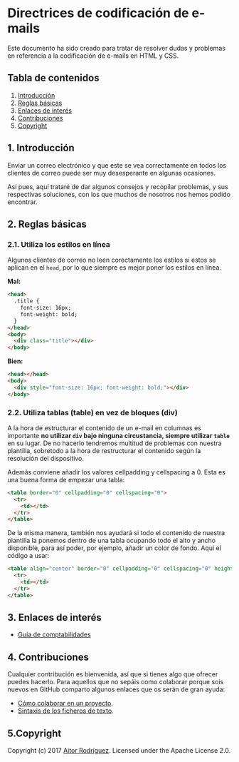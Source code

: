 # Directrices de codificación de e-mails

Este documento ha sido creado para tratar de resolver dudas y problemas en referencia a la codificación de e-mails en HTML y CSS.


## Tabla de contenidos

1. [Introducción](#introduccion)
2. [Reglas básicas](#reglasbasicas)
3. [Enlaces de interés](#enlacesinteres)
4. [Contribuciones](#contribuciones)
5. [Copyright](#copyright)

<a name="introduccion"></a>
## 1. Introducción

Enviar un correo electrónico y que este se vea correctamente en todos los clientes de correo puede ser muy desesperante en algunas ocasiones.

Así pues, aquí trataré de dar algunos consejos y recopilar problemas, y sus respectivas soluciones, con los que muchos de nosotros nos hemos podido encontrar.


<a name="reglasbasicas"></a>
## 2. Reglas básicas

### 2.1. Utiliza los estilos en línea

Algunos clientes de correo no leen corectamente los estilos si estos se aplican en el `head`, por lo que siempre es mejor poner los estilos en línea.

**Mal:**
```html
<head>
  .title {
    font-size: 16px;
    font-weight: bold;
  }
</head>
<body>
  <div class="title"></div>
</body>
```

**Bien:**
```html
<head></head>
<body>
  <div style="font-size: 16px; font-weight: bold;"></div>
</body>
```


### 2.2. Utiliza tablas (table) en vez de bloques (div)

A la hora de estructurar el contenido de un e-mail en columnas es importante **no utilizar `div` bajo ninguna circustancia, siempre utilizar `table`** en su lugar. 
De no hacerlo tendremos multitud de problemas con nuestra plantilla, sobretodo a la hora de restructurar el contenido según la resolución del dispositivo.

Además conviene añadir los valores cellpadding y cellspacing a 0. Esta es una buena forma de empezar una tabla:

```html
<table border="0" cellpadding="0" cellspacing="0">
  <tr>
    <td></td>
  </tr>
</table>
```

De la misma manera, también nos ayudará si todo el contenido de nuestra plantilla la ponemos dentro de una tabla ocupando todo el alto y ancho disponible, para así poder, por ejemplo, añadir un color de fondo. Aquí el código a usar:

```html
<table align="center" border="0" cellpadding="0" cellspacing="0" height="100%" width="100%">
  <tr>
    <td></td>
  </tr>
</table>
```

<a name="enlacesinteres"></a>
## 3. Enlaces de interés

- [Guía de comptabilidades](https://www.campaignmonitor.com/css)


<a name="contribuciones"></a>
## 4. Contribuciones

Cualquier contribución es bienvenida, así que si tienes algo que ofrecer puedes hacerlo. Para aquellos que no sepáis como colaborar porque sois nuevos en GitHub comparto algunos enlaces que os serán de gran ayuda:

- [Cómo colaborar en un proyecto](https://gist.github.com/BCasal/026e4c7f5c71418485c1).
- [Sintaxis de los ficheros de texto](https://help.github.com/articles/basic-writing-and-formatting-syntax/).


<a name="copyright"></a>
## 5.Copyright

Copyright (c) 2017 [Aitor Rodríguez](http://www.frontendfactory.es). Licensed under the Apache License 2.0.
